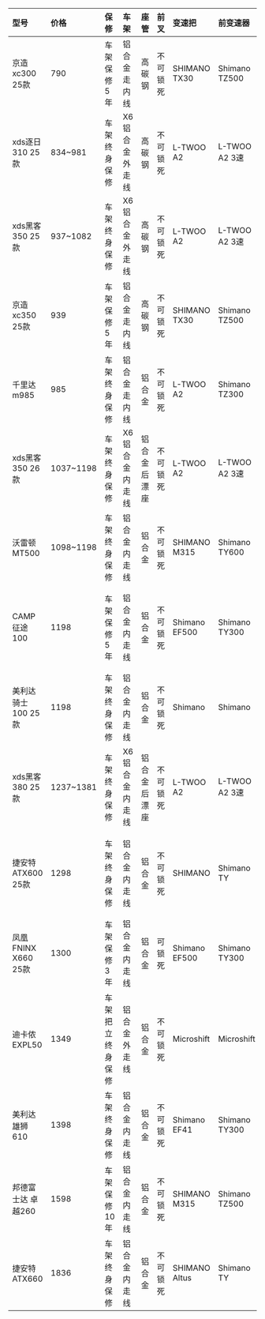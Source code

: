 | 型号 | 价格 | 保修 | 车架 | 座管 | 前叉 | 变速把 | 前变速器 | 后变速器 | 前花鼓 | 后花鼓 | 刹车 | 轮胎 | 重量 |
| :--- | :--- | :--- | :--- | :--- | :--- | :--- | :--- | :--- | :--- | :--- | :--- | :--- | :--- |
| 京造xc300 25款 | 790 | 车架保修5年 | 铝合金走内线 | 高碳钢 | 不可锁死 | SHIMANO TX30 | Shimano TZ500 | Shimano TZ31 | 普通培林花鼓 | 普通培林花鼓 | 机械碟刹 | 正新26寸 | 13.7KG |
| xds逐日310 25款 | 834~981 | 车架终身保修 | X6铝合金外走线 | 高碳钢 | 不可锁死 | L-TWOO A2 | L-TWOO A2 3速 | L-TWOO A2 7速 | Branta 培林花鼓 | Branta 培林花鼓 | 机械碟刹 | Branta 26寸 | 14.6KG |
| xds黑客350 25款 | 937~1082 | 车架终身保修 | X6铝合金外走线 | 高碳钢 | 不可锁死 | L-TWOO A2 | L-TWOO A2 3速 | L-TWOO A2 7速 | 锁牙式培林花鼓 | 锁牙式培林花鼓 | 机械碟刹 | Branta 26寸 | 15.1KG |
| 京造xc350 25款 | 939 | 车架保修5年 | 铝合金走内线 | 高碳钢 | 不可锁死 | SHIMANO TX30 | Shimano TZ500 | Shimano TZ31 | 快拆铝合金培林花鼓 | 铝合金培林花鼓 | 油压碟刹 | 正新26寸 | 14.9KG |
| 千里达m985 | 985 | 车架终身保修 | 铝合金走内线 | 铝合金 | 不可锁死 | L-TWOO A2 | Shimano TZ300 | Shimano TY500 | 快拆铝合金培林花鼓 | 铝合金培林花鼓 | 油压碟刹 | 正新27.5寸 | 14.8KG |
| xds黑客350 26款 | 1037~1198 | 车架终身保修 | X6铝合金内走线 | 铝合金后漂座 | 不可锁死 | L-TWOO A2 | L-TWOO A2 3速 | SHIMANO 7速 | 慢拆培林花鼓 | 锁牙式培林花鼓 | 机械碟刹 | Branta 26寸 | 14.5KG |
| 沃雷顿MT500 | 1098~1198 | 车架终身保修 | 铝合金内走线 | 铝合金 | 不可锁死 | SHIMANO M315 | Shimano TY600 | Shimano TZ500 | 快拆铝合金培林花鼓 | 铝合金培林花鼓 | 油压碟刹 | 朝阳26/27.5 | 15KG |
| CAMP征途100 | 1198 | 车架保修5年 | 铝合金内走线 | 铝合金 | 不可锁死 | Shimano EF500 | Shimano TY300 | Shimano TY200 | 快拆铝合金培林花鼓 | 快拆铝合金培林花鼓 | 铝合金机械碟刹 | 朝阳26 | 13.5KG(不含脚踏) |
| 美利达骑士100 25款 | 1198 | 车架终身保修 | 铝合金内走线 | 铝合金 | 不可锁死 | Shimano | Shimano | Shimano | 快拆铝合金培林花鼓 | 快拆铝合金培林花鼓 | 机械碟刹 | 正新27寸 | ?? 线下款 |
| xds黑客380 25款 | 1237~1381 | 车架终身保修 | X6铝合金内走线 | 铝合金后漂座 | 不可锁死 | L-TWOO A2 | L-TWOO A2 3速 | SHIMANO 7速 | 快拆培林花鼓 | 锁牙式培林花鼓 | 铝合金机械碟刹 | Branta 26寸 | 14.2KG |
| 捷安特ATX600 25款 | 1298 | 车架终身保修 | 铝合金内走线 | 铝合金 | 不可锁死 | SHIMANO | Shimano TY | Shimano 7速 | 快拆铝合金培林花鼓 | 快拆铝合金培林花鼓 | 铝合金机械碟刹 | 捷安特 26寸 | 14.2KG |
| 凤凰FNINX X660 25款 | 1300 | 车架保修3年 | 铝合金内走线 | 铝合金 | 可锁死 | Shimano EF500 | Shimano TY300 | Shimano TZ500 | 快拆铝合金培林花鼓 | 铝合金培林花鼓 | 机械碟刹 | 26/27.5寸 | 14.5~14.7KG |
| 迪卡侬EXPL50 | 1349 | 车架把立终身保修 | 铝合金外走线 | 铝合金 | 不可锁死 | Microshift | Microshift | Microshift | 快拆花鼓 | 快拆花鼓 | 机械碟刹 | B’Twin 27.5寸 | 15.7KG |
| 美利达雄狮610 | 1398 | 车架终身保修 | 铝合金内走线 | 铝合金 | 不可锁死 | Shimano EF41 | Shimano TY300 | Shimano TY300 | 快拆铝合金培林花鼓 | 快拆铝合金培林花鼓 | 机械碟刹 | 正新26寸 | 13.79KG |
| 邦德富士达 卓越260 | 1598 | 车架保修10年 | 铝合金内走线 | 铝合金 | 不可锁死 | SHIMANO M315 | Shimano TZ500 | Shimano TZ31 | 铝合金培林花鼓 | 铝合金培林花鼓 | 油压碟刹 | 正新27.5寸 | 14.1KG |
| 捷安特ATX660 | 1836 | 车架终身保修 | 铝合金内走线 | 铝合金 | 不可锁死 | SHIMANO Altus | Shimano TY | Shimano TY | 快拆铝合金培林花鼓 | 快拆铝合金培林花鼓 | 油压碟刹 | 捷安特 26寸 | 14.2KG |